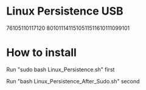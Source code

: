 # Linux Persistence USB

76105110117120 8010111411510511511610111099101

# How to install 

Run "sudo bash Linux_Persistence.sh" first 

Run "bash Linux_Persistence_After_Sudo.sh" second

